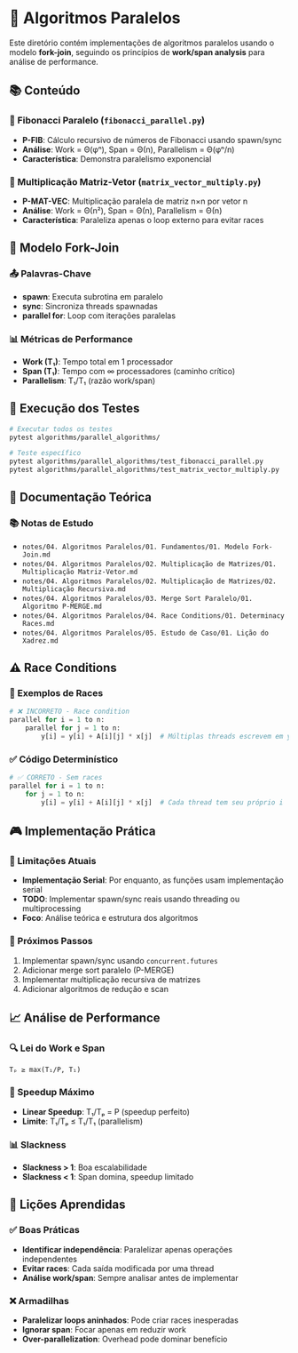 # 🔄 Algoritmos Paralelos

Este diretório contém implementações de algoritmos paralelos usando o modelo **fork-join**, seguindo os princípios de **work/span analysis** para análise de performance.

## 📚 Conteúdo

### 🔢 Fibonacci Paralelo (`fibonacci_parallel.py`)
- **P-FIB**: Cálculo recursivo de números de Fibonacci usando spawn/sync
- **Análise**: Work = Θ(φⁿ), Span = Θ(n), Parallelism = Θ(φⁿ/n)
- **Característica**: Demonstra paralelismo exponencial

### 🔢 Multiplicação Matriz-Vetor (`matrix_vector_multiply.py`)
- **P-MAT-VEC**: Multiplicação paralela de matriz n×n por vetor n
- **Análise**: Work = Θ(n²), Span = Θ(n), Parallelism = Θ(n)
- **Característica**: Paraleliza apenas o loop externo para evitar races

## 🎯 Modelo Fork-Join

### 📤 Palavras-Chave
- **spawn**: Executa subrotina em paralelo
- **sync**: Sincroniza threads spawnadas
- **parallel for**: Loop com iterações paralelas

### 📊 Métricas de Performance
- **Work (T₁)**: Tempo total em 1 processador
- **Span (T₁)**: Tempo com ∞ processadores (caminho crítico)
- **Parallelism**: T₁/T₁ (razão work/span)

## 🧪 Execução dos Testes

```bash
# Executar todos os testes
pytest algorithms/parallel_algorithms/

# Teste específico
pytest algorithms/parallel_algorithms/test_fibonacci_parallel.py
pytest algorithms/parallel_algorithms/test_matrix_vector_multiply.py
```

## 📖 Documentação Teórica

### 📚 Notas de Estudo
- `notes/04. Algoritmos Paralelos/01. Fundamentos/01. Modelo Fork-Join.md`
- `notes/04. Algoritmos Paralelos/02. Multiplicação de Matrizes/01. Multiplicação Matriz-Vetor.md`
- `notes/04. Algoritmos Paralelos/02. Multiplicação de Matrizes/02. Multiplicação Recursiva.md`
- `notes/04. Algoritmos Paralelos/03. Merge Sort Paralelo/01. Algoritmo P-MERGE.md`
- `notes/04. Algoritmos Paralelos/04. Race Conditions/01. Determinacy Races.md`
- `notes/04. Algoritmos Paralelos/05. Estudo de Caso/01. Lição do Xadrez.md`

## ⚠️ Race Conditions

### 🏁 Exemplos de Races
```python
# ❌ INCORRETO - Race condition
parallel for i = 1 to n:
    parallel for j = 1 to n:
        y[i] = y[i] + A[i][j] * x[j]  # Múltiplas threads escrevem em y[i]
```

### ✅ Código Determinístico
```python
# ✅ CORRETO - Sem races
parallel for i = 1 to n:
    for j = 1 to n:
        y[i] = y[i] + A[i][j] * x[j]  # Cada thread tem seu próprio i
```

## 🎮 Implementação Prática

### 🔧 Limitações Atuais
- **Implementação Serial**: Por enquanto, as funções usam implementação serial
- **TODO**: Implementar spawn/sync reais usando threading ou multiprocessing
- **Foco**: Análise teórica e estrutura dos algoritmos

### 🚀 Próximos Passos
1. Implementar spawn/sync usando `concurrent.futures`
2. Adicionar merge sort paralelo (P-MERGE)
3. Implementar multiplicação recursiva de matrizes
4. Adicionar algoritmos de redução e scan

## 📈 Análise de Performance

### 🔍 Lei do Work e Span
```
Tₚ ≥ max(T₁/P, T₁)
```

### 🎯 Speedup Máximo
- **Linear Speedup**: T₁/Tₚ = P (speedup perfeito)
- **Limite**: T₁/Tₚ ≤ T₁/T₁ (parallelism)

### 📊 Slackness
- **Slackness > 1**: Boa escalabilidade
- **Slackness < 1**: Span domina, speedup limitado

## 🎯 Lições Aprendidas

### ✅ Boas Práticas
- **Identificar independência**: Paralelizar apenas operações independentes
- **Evitar races**: Cada saída modificada por uma thread
- **Análise work/span**: Sempre analisar antes de implementar

### ❌ Armadilhas
- **Paralelizar loops aninhados**: Pode criar races inesperadas
- **Ignorar span**: Focar apenas em reduzir work
- **Over-parallelization**: Overhead pode dominar benefício 